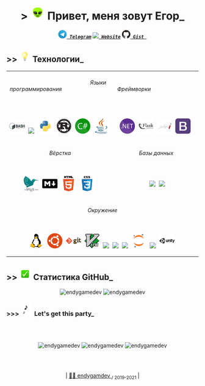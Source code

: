 <h1 align="center"> > <img src="gifs/alien.gif" width="38"> Привет, меня зовут Егор_ </h1>

<h5 align="center">
  <code><a href="https://t.me/endygamedev" title="Telegram"><img width="22" src="https://raw.githubusercontent.com/github/explore/80688e429a7d4ef2fca1e82350fe8e3517d3494d/topics/telegram/telegram.png"> Telegram</a></code>
  <code><a href="https://endygamedev.github.io" title="Website"><img width="22" src="https://cdn.iconscout.com/icon/free/png-512/web-solution-830602.png"> Website</a></code>
  <code><a href="https://gist.github.com/endygamedev" title="GitHub Gist"><img width="22" src="https://raw.githubusercontent.com/github/explore/80688e429a7d4ef2fca1e82350fe8e3517d3494d/topics/github-api/github-api.png"> Gist </a></code>
</h5>


<h2> >> <img src="gifs/light_bulb.gif" width="30"> Технологии_ </h2>


<table width="200%">
   <tr>
     <td> <h6 align="center"> &nbsp; &nbsp; &nbsp; &nbsp; &nbsp; &nbsp; &nbsp; &nbsp; &nbsp; &nbsp; &nbsp; &nbsp; &nbsp; &nbsp; &nbsp; &nbsp; &nbsp; &nbsp; &nbsp; &nbsp; &nbsp; &nbsp; &nbsp;&nbsp; &nbsp; &nbsp; &nbsp; Языки программирования &nbsp; &nbsp; &nbsp; &nbsp; &nbsp; &nbsp; &nbsp; &nbsp; &nbsp; &nbsp; &nbsp; &nbsp; &nbsp; &nbsp; &nbsp; &nbsp; &nbsp; &nbsp; &nbsp; &nbsp; &nbsp; &nbsp; &nbsp;&nbsp; &nbsp; &nbsp; &nbsp; &nbsp; &nbsp; </h6>  </td>
     <td> <h6 align="center"> &nbsp; &nbsp; &nbsp; &nbsp; &nbsp; &nbsp; &nbsp; &nbsp; &nbsp; &nbsp; &nbsp; &nbsp; &nbsp; &nbsp; &nbsp; &nbsp; &nbsp; &nbsp; &nbsp; &nbsp; &nbsp; &nbsp; &nbsp; &nbsp;&nbsp; &nbsp; &nbsp; Фреймворки &nbsp; &nbsp; &nbsp; &nbsp; &nbsp; &nbsp; &nbsp; &nbsp; &nbsp; &nbsp; &nbsp; &nbsp; &nbsp; &nbsp; &nbsp;&nbsp; &nbsp; &nbsp; &nbsp; &nbsp; &nbsp; &nbsp; &nbsp; &nbsp; &nbsp; &nbsp; &nbsp; &nbsp; &nbsp; &nbsp;  </h6> </td>
   </tr>
    <tr>
     <td>
       <p align="center">
          <img height="40" src="https://raw.githubusercontent.com/github/explore/80688e429a7d4ef2fca1e82350fe8e3517d3494d/topics/bash/bash.png">
          <img height="40" src="https://lh3.googleusercontent.com/proxy/yTlPM-BwjiKMmsxVXTqtD9UmxC1uXUOYeaF1FDMOVZD8L7GFqt_aOAZRcv6bYv8DM9h_U-2H1hKZYottIt89H8uWtbY1nAsacVAxwf6vZQ1woyfAG4Nr" hspace="5">
          <img height="40" src="https://raw.githubusercontent.com/github/explore/80688e429a7d4ef2fca1e82350fe8e3517d3494d/topics/python/python.png">
          <img height="40" src="https://raw.githubusercontent.com/github/explore/80688e429a7d4ef2fca1e82350fe8e3517d3494d/topics/rust/rust.png" hspace="5">
          <img height="40" src="https://raw.githubusercontent.com/github/explore/80688e429a7d4ef2fca1e82350fe8e3517d3494d/topics/csharp/csharp.png">  
          <img height="40" src="https://raw.githubusercontent.com/github/explore/80688e429a7d4ef2fca1e82350fe8e3517d3494d/topics/java/java.png" hspace="5">
       </p>
    </td>
    <td>
      <p align="center">
        <img height="40" src="https://raw.githubusercontent.com/github/explore/80688e429a7d4ef2fca1e82350fe8e3517d3494d/topics/dotnet/dotnet.png">
        <img height="40" src="https://raw.githubusercontent.com/github/explore/80688e429a7d4ef2fca1e82350fe8e3517d3494d/topics/flask/flask.png" hspace="5">
        <img height="40" src="https://raw.githubusercontent.com/github/explore/80688e429a7d4ef2fca1e82350fe8e3517d3494d/topics/jekyll/jekyll.png">
        <img height="40" src="https://raw.githubusercontent.com/github/explore/80688e429a7d4ef2fca1e82350fe8e3517d3494d/topics/bootstrap/bootstrap.png" hspace="5">
      </p>  
    </td>
  </tr>
  <tr>
     <td> <h6 align="center"> Вёрстка </h6> </td>
     <td> <h6 align="center"> Базы данных </h6> </td>
  </tr>
  <tr>
    <td>
      <p align="center">
        <img height="40" src="https://raw.githubusercontent.com/github/explore/80688e429a7d4ef2fca1e82350fe8e3517d3494d/topics/latex/latex.png">
        <img height="40" src="https://raw.githubusercontent.com/github/explore/80688e429a7d4ef2fca1e82350fe8e3517d3494d/topics/markdown/markdown.png" hspace="5">
        <img height="40" src="https://raw.githubusercontent.com/github/explore/80688e429a7d4ef2fca1e82350fe8e3517d3494d/topics/html/html.png">
        <img height="40" src="https://raw.githubusercontent.com/github/explore/80688e429a7d4ef2fca1e82350fe8e3517d3494d/topics/css/css.png" hspace="5">
      </p>
    </td>
    <td>
      <p align="center">
        <img height="40" src="https://cdn.worldvectorlogo.com/logos/microsoft-sql-server.svg" hspace="5">
        <img height="40" src="https://upload.wikimedia.org/wikipedia/commons/thumb/9/97/Sqlite-square-icon.svg/256px-Sqlite-square-icon.svg.png">
      </p>
    </td>
  </tr>
  <tr>
     <td colspan="2"> <h6 align="center"> Окружение </h6> </td>
  </tr>
  <tr>
    <td colspan="2">
      <p align="center">
        <img height="40" src="https://raw.githubusercontent.com/github/explore/80688e429a7d4ef2fca1e82350fe8e3517d3494d/topics/linux/linux.png">
        <img height="40" src="https://raw.githubusercontent.com/github/explore/80688e429a7d4ef2fca1e82350fe8e3517d3494d/topics/ubuntu/ubuntu.png" hspace="5">
        <img height="40" src="https://raw.githubusercontent.com/github/explore/80688e429a7d4ef2fca1e82350fe8e3517d3494d/topics/git/git.png">
        <img height="40" src="https://raw.githubusercontent.com/github/explore/80688e429a7d4ef2fca1e82350fe8e3517d3494d/topics/vim/vim.png" hspace="5">
        <img height="40" src="https://upload.wikimedia.org/wikipedia/commons/thumb/a/a1/PyCharm_Logo.svg/512px-PyCharm_Logo.svg.png">
        <img height="40" src="https://cdn.iconscout.com/icon/free/png-512/intellij-idea-569199.png" hspace="5">
        <img height="40" src="https://upload.wikimedia.org/wikipedia/commons/thumb/5/59/Visual_Studio_Icon_2019.svg/1200px-Visual_Studio_Icon_2019.svg.png">
        <img height="40" src="https://raw.githubusercontent.com/github/explore/80688e429a7d4ef2fca1e82350fe8e3517d3494d/topics/jupyter-notebook/jupyter-notebook.png" hspace="5">
        <img height="40" src="https://upload.wikimedia.org/wikipedia/commons/thumb/3/34/Android_Studio_icon.svg/512px-Android_Studio_icon.svg.png">
        <img height="40" src="https://raw.githubusercontent.com/github/explore/80688e429a7d4ef2fca1e82350fe8e3517d3494d/topics/unity/unity.png" hspace="5">
      </p>
    </td>
  </tr>
</table>


<h2> >> <img src="gifs/check_mark_button.gif" width="32"> Статистика GitHub_ </h2>
<p align="center">
  <img src="https://github-readme-stats.vercel.app/api/top-langs/?username=endygamedev&layout=compact&bg_color=30,e96443,904e95&title_color=fff&text_color=fff" alt="endygamedev"/>
  <img src="https://github-readme-stats.vercel.app/api?username=endygamedev&show_icons=true&bg_color=30,e96443,904e95&title_color=fff&text_color=fff&icon_color=fff" alt="endygamedev" width=420/>
</p>


<h3> >>> <img src="gifs/musical_notes.gif" width="32"> Let's get this party_ </h3>
<br> <br>
<p align="center">
  <img src="https://cultofthepartyparrot.com/parrots/hd/parrot.gif" alt="endygamedev" width=80/>
  <img src="https://spotify-github-profile.vercel.app/api/view?uid=216ndgqqr2hlj3be4gf3rjzoa&cover_image=true&theme=novatorem" alt="endygamedev"/>
  <img src="https://cultofthepartyparrot.com/parrots/hd/reverseparrot.gif" alt="endygamedev" width=80/>
</p>


<br> <br>
<p align="center">
  | <a href="https://endygamedev.github.io"> 👨‍💻 endygamdev </a> <sub> / 2019-2021 </sub> |
</p>
